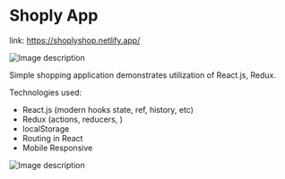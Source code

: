 # Shoply App 

link: https://shoplyshop.netlify.app/  

![Image description](sample.gif)  

Simple shopping application demonstrates utilization of React.js, Redux.

Technologies used:  

- React.js (modern hooks state, ref, history, etc)
- Redux (actions, reducers, )  
- localStorage  
- Routing in React  
- Mobile Responsive  

![Image description](sample2.gif) 

